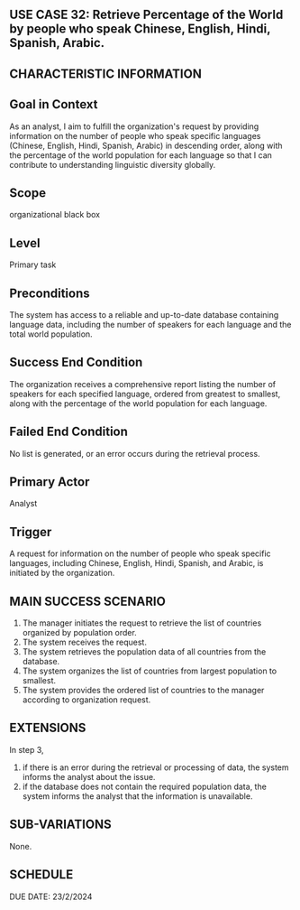USE CASE 32: Retrieve Percentage of the World by people who speak Chinese, English, Hindi, Spanish, Arabic.
---------------------------------

CHARACTERISTIC INFORMATION
---------------------------------
Goal in Context
---------------------------------

As an analyst, I aim to fulfill the organization's request by providing information on the number of people who speak specific languages (Chinese, English, Hindi, Spanish, Arabic) in descending order, along with the percentage of the world population for each language so that I can contribute to understanding linguistic diversity globally.



Scope
---------------------------------

organizational black box


Level
---------------------------------

Primary task

Preconditions  
---------------------------------

The system has access to a reliable and up-to-date database containing language data, including the number of speakers for each language and the total world population.


Success End Condition
---------------------------------

The organization receives a comprehensive report listing the number of speakers for each specified language, ordered from greatest to smallest, along with the percentage of the world population for each language.

Failed End Condition
---------------------------------

No list is generated, or an error occurs during the retrieval process.

Primary Actor
---------------------------------

Analyst

Trigger
---------------------------------

A request for information on the number of people who speak specific languages, including Chinese, English, Hindi, Spanish, and Arabic, is initiated by the organization.

MAIN SUCCESS SCENARIO
---------------------------------

1. The manager initiates the request to retrieve the list of countries organized by population order.
2. The system receives the request.
3. The system retrieves the population data of all countries from the database.
4. The system organizes the list of countries from largest population to smallest.
5. The system provides the ordered list of countries to the manager according to organization request. 

EXTENSIONS
---------------------------------

In step 3,

1. if there is an error during the retrieval or processing of data, the system informs the analyst about the issue.
2. if the database does not contain the required population data, the system informs the analyst that the information is unavailable.


SUB-VARIATIONS
----------

None.


SCHEDULE
---------------------------------

DUE DATE: 23/2/2024
